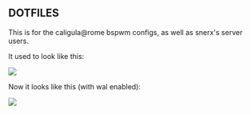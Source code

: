 <h2>DOTFILES</h2>

This is for the caligula@rome bspwm configs, as well as snerx's server users.


It used to look like this: 

<img src="https://i.redd.it/9ioonxgbzi3z.png">

Now it looks like this (with wal enabled):

<img src="https://i.imgur.com/8Zk642P.png">
